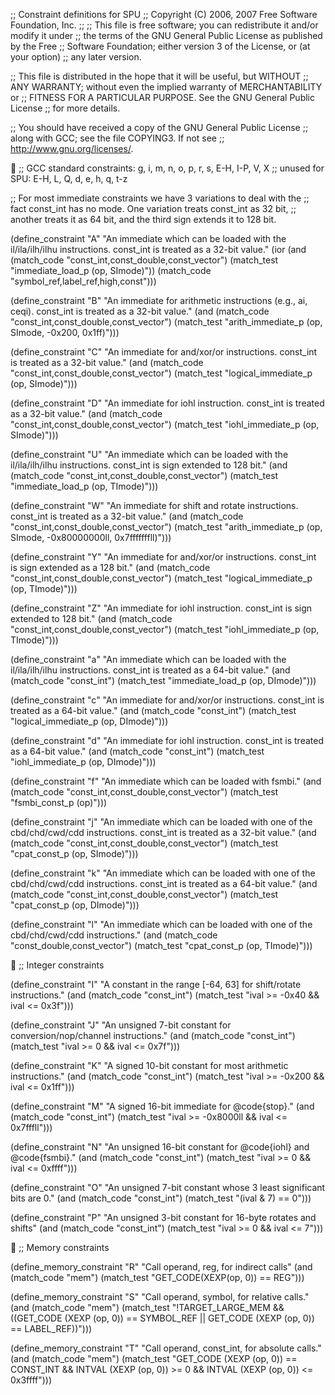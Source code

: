 ;; Constraint definitions for SPU
;; Copyright (C) 2006, 2007 Free Software Foundation, Inc.
;;
;; This file is free software; you can redistribute it and/or modify it under
;; the terms of the GNU General Public License as published by the Free
;; Software Foundation; either version 3 of the License, or (at your option) 
;; any later version.

;; This file is distributed in the hope that it will be useful, but WITHOUT
;; ANY WARRANTY; without even the implied warranty of MERCHANTABILITY or
;; FITNESS FOR A PARTICULAR PURPOSE.  See the GNU General Public License
;; for more details.

;; You should have received a copy of the GNU General Public License
;; along with GCC; see the file COPYING3.  If not see
;; <http://www.gnu.org/licenses/>.


;; GCC standard constraints:  g, i, m, n, o, p, r, s, E-H, I-P, V, X
;; unused for SPU:  E-H, L, Q, d, e, h, q, t-z

;; For most immediate constraints we have 3 variations to deal with the
;; fact const_int has no mode.  One variation treats const_int as 32 bit,
;; another treats it as 64 bit, and the third sign extends it to 128 bit.

(define_constraint "A"
  "An immediate which can be loaded with the il/ila/ilh/ilhu instructions.  const_int is treated as a 32-bit value."
  (ior (and (match_code "const_int,const_double,const_vector")
	    (match_test "immediate_load_p (op, SImode)"))
       (match_code "symbol_ref,label_ref,high,const")))

(define_constraint "B"
  "An immediate for arithmetic instructions (e.g., ai, ceqi).  const_int is treated as a 32-bit value."
  (and (match_code "const_int,const_double,const_vector")
       (match_test "arith_immediate_p (op, SImode, -0x200, 0x1ff)")))

(define_constraint "C"
  "An immediate for and/xor/or instructions.  const_int is treated as a 32-bit value."
  (and (match_code "const_int,const_double,const_vector")
       (match_test "logical_immediate_p (op, SImode)")))

(define_constraint "D"
  "An immediate for iohl instruction.  const_int is treated as a 32-bit value."
  (and (match_code "const_int,const_double,const_vector")
       (match_test "iohl_immediate_p (op, SImode)")))

(define_constraint "U"
  "An immediate which can be loaded with the il/ila/ilh/ilhu instructions.  const_int is sign extended to 128 bit."
  (and (match_code "const_int,const_double,const_vector")
       (match_test "immediate_load_p (op, TImode)")))

(define_constraint "W"
  "An immediate for shift and rotate instructions.  const_int is treated as a 32-bit value."
  (and (match_code "const_int,const_double,const_vector")
       (match_test "arith_immediate_p (op, SImode, -0x80000000ll, 0x7fffffffll)")))

(define_constraint "Y"
  "An immediate for and/xor/or instructions.  const_int is sign extended as a 128 bit."
  (and (match_code "const_int,const_double,const_vector")
       (match_test "logical_immediate_p (op, TImode)")))

(define_constraint "Z"
  "An immediate for iohl instruction.  const_int is sign extended to 128 bit."
  (and (match_code "const_int,const_double,const_vector")
       (match_test "iohl_immediate_p (op, TImode)")))

(define_constraint "a"
  "An immediate which can be loaded with the il/ila/ilh/ilhu instructions.  const_int is treated as a 64-bit value."
  (and (match_code "const_int")
       (match_test "immediate_load_p (op, DImode)")))

(define_constraint "c"
  "An immediate for and/xor/or instructions.  const_int is treated as a 64-bit value."
  (and (match_code "const_int")
       (match_test "logical_immediate_p (op, DImode)")))

(define_constraint "d"
  "An immediate for iohl instruction.  const_int is treated as a 64-bit value."
  (and (match_code "const_int")
       (match_test "iohl_immediate_p (op, DImode)")))

(define_constraint "f"
  "An immediate which can be loaded with fsmbi."
  (and (match_code "const_int,const_double,const_vector")
       (match_test "fsmbi_const_p (op)")))

(define_constraint "j"
  "An immediate which can be loaded with one of the cbd/chd/cwd/cdd instructions.  const_int is treated as a 32-bit value."
  (and (match_code "const_int,const_double,const_vector")
       (match_test "cpat_const_p (op, SImode)")))

(define_constraint "k"
  "An immediate which can be loaded with one of the cbd/chd/cwd/cdd instructions.  const_int is treated as a 64-bit value."
  (and (match_code "const_int,const_double,const_vector")
       (match_test "cpat_const_p (op, DImode)")))

(define_constraint "l"
  "An immediate which can be loaded with one of the cbd/chd/cwd/cdd instructions."
  (and (match_code "const_double,const_vector")
       (match_test "cpat_const_p (op, TImode)")))


;; Integer constraints

(define_constraint "I"
  "A constant in the range [-64, 63] for shift/rotate instructions."
  (and (match_code "const_int")
       (match_test "ival >= -0x40 && ival <= 0x3f")))

(define_constraint "J"
  "An unsigned 7-bit constant for conversion/nop/channel instructions."
  (and (match_code "const_int")
       (match_test "ival >= 0 && ival <= 0x7f")))

(define_constraint "K"
  "A signed 10-bit constant for most arithmetic instructions."
  (and (match_code "const_int")
       (match_test "ival >= -0x200 && ival <= 0x1ff")))
 
(define_constraint "M"
  "A signed 16-bit immediate for @code{stop}."
  (and (match_code "const_int")
       (match_test "ival >= -0x8000ll && ival <= 0x7fffll")))

(define_constraint "N"
  "An unsigned 16-bit constant for @code{iohl} and @code{fsmbi}."
  (and (match_code "const_int")
       (match_test "ival >= 0 && ival <= 0xffff")))

(define_constraint "O"
  "An unsigned 7-bit constant whose 3 least significant bits are 0."
  (and (match_code "const_int")
       (match_test "(ival & 7) == 0")))

(define_constraint "P"
  "An unsigned 3-bit constant for 16-byte rotates and shifts"
  (and (match_code "const_int")
       (match_test "ival >= 0 && ival <= 7")))


;; Memory constraints

(define_memory_constraint "R"
  "Call operand, reg, for indirect calls"
  (and (match_code "mem")
       (match_test "GET_CODE(XEXP(op, 0)) == REG")))

(define_memory_constraint "S"
  "Call operand, symbol, for relative calls."
  (and (match_code "mem")
       (match_test "!TARGET_LARGE_MEM
		    && ((GET_CODE (XEXP (op, 0)) == SYMBOL_REF
			 || GET_CODE (XEXP (op, 0)) == LABEL_REF))")))

(define_memory_constraint "T"
  "Call operand, const_int, for absolute calls."
  (and (match_code "mem")
       (match_test "GET_CODE (XEXP (op, 0)) == CONST_INT
		    && INTVAL (XEXP (op, 0)) >= 0
		    && INTVAL (XEXP (op, 0)) <= 0x3ffff")))


